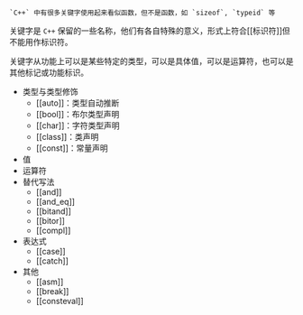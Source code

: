 ```ad-warning
`C++` 中有很多关键字使用起来看似函数，但不是函数，如 `sizeof`, `typeid` 等
```

关键字是 `C++` 保留的一些名称，他们有各自特殊的意义，形式上符合[[标识符]]但不能用作标识符。

关键字从功能上可以是某些特定的类型，可以是具体值，可以是运算符，也可以是其他标记或功能标识。

- 类型与类型修饰
	- [[auto]]：类型自动推断
	- [[bool]]：布尔类型声明
	- [[char]]：字符类型声明
	- [[class]]：类声明
	- [[const]]：常量声明
- 值
- 运算符
- 替代写法
	- [[and]]
	- [[and_eq]]
	- [[bitand]]
	- [[bitor]]
	- [[compl]]
- 表达式
	- [[case]]
	- [[catch]]
- 其他
	- [[asm]]
	- [[break]]
	- [[consteval]]